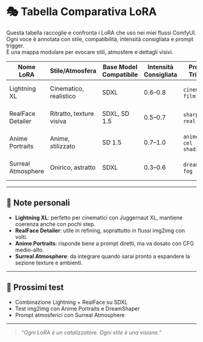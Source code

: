 # 🎭 Tabella Comparativa LoRA

Questa tabella raccoglie e confronta i LoRA che uso nei miei flussi ComfyUI.  
Ogni voce è annotata con stile, compatibilità, intensità consigliata e prompt trigger.  
È una mappa modulare per evocare stili, atmosfere e dettagli visivi.

| Nome LoRA         | Stile/Atmosfera     | Base Model Compatibile | Intensità Consigliata | Prompt Trigger         | Note Personali |
|-------------------|---------------------|-------------------------|------------------------|------------------------|----------------|
| Lightning XL      | Cinematico, realistico | SDXL                  | 0.6–0.8                | `cinematic`, `film still` | Ottimo con Juggernaut XL |
| RealFace Detailer | Ritratto, texture visiva | SDXL, SD 1.5         | 0.5–0.7                | `sharp face`, `real skin` | Migliora i volti in img2img |
| Anime Portraits   | Anime, stilizzato    | SD 1.5                 | 0.7–1.0                | `anime girl`, `cel shading` | Da testare con DreamShaper |
| Surreal Atmosphere| Onirico, astratto    | SDXL                   | 0.3–0.6                | `dreamscape`, `fog`       | In fase di esplorazione ✨ |

---

## 🧪 Note personali

- **Lightning XL**: perfetto per cinematici con Juggernaut XL, mantiene coerenza anche con pochi step.
- **RealFace Detailer**: utile in refining, soprattutto in flussi img2img con volti.
- **Anime Portraits**: risponde bene a prompt diretti, ma va dosato con CFG medio-alto.
- **Surreal Atmosphere**: da integrare quando sarai pronto a espandere la sezione texture e ambienti.

---

## 🔮 Prossimi test

- Combinazione Lightning + RealFace su SDXL
- Test img2img con Anime Portraits e DreamShaper
- Prompt atmosferici con Surreal Atmosphere

---

> _“Ogni LoRA è un catalizzatore. Ogni stile è una visione.”_
